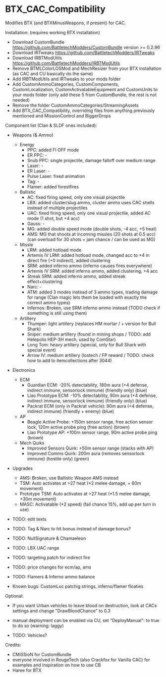 # BTX_CAC_Compatibility

Modifies BTX (and BTXMinusWeapons, if present) for CAC.

Installation: (requires working BTX installation)
 - Download CustomBundle https://github.com/BattletechModders/CustomBundle version >= 0.2.96
 - Download IRTweaks https://github.com/BattletechModders/IRTweaks
 - Download IRBTModUtils https://github.com/BattletechModders/IRBTModUtils
 - Remove BTMLColorLOSMod and MechResizer from your BTX installation (as CAC and CU basically do the same)
 - Add IRBTModUtils and IRTweaks to your mods folder
 - Add CustomAmmoCategories, CustomComponents, CustomLocalization, CustomActivatableEquipment and CustomUnits to your mods folder (only add these 5 from CustomBundle, the rest is not needed)
 - Remove the folder CustomAmmoCategories/StreamingAssets
 - Add BTX_CAC_Compatibility, overriding files from anything previously mentioned and MissionControl and BiggerDrops


Component list (Clan & SLDF ones included):
- Weapons (& Ammo)
    - Energy
        - PPC: added FI OFF mode
        - ER PPC: -
        - Snub PPC: single projectile, damage falloff over medium range
        - Laser: -
        - ER Laser: -
        - Pulse Laser: fixed animation
        - Tag: -
        - Flamer: added forestfires
    - Ballistic
        - AC: fixed firing speed, only one visual projectile
        - LBX: added cluster/slug ammo, cluster ammo uses CAC shells instead of multiple projectiles
        - UAC: fixed firing speed, only one visual projectile, added AC mode (1 shot, but +4 acc)
        - Gauss: -
        - MG: added double speed mode (double shots, -4 acc, +5 heat)
		- AMS: MG that shoots at incoming missles (20 shots at 0.5 acc) (can overload for 30 shots + jam chance / can be used as MG)
    - Missle
        - LRM: added hotload mode
        - Artemis IV LRM: added hotload mode, changed acc to +4 in direct fire (+0 indirect), added clustering
        - SRM: added inferno ammo (inferno causes fires everywhere)
        - Artemis IV SRM: added inferno ammo, added clustering, +4 acc
        - Streak SRM: added inferno ammo, added streak effect+clustering
        - Narc: -
        - ATM: added 3 modes instead of 3 ammo types, trading damage for range (Clan magic lets them be loaded with exactly the correct ammo types)
        - Infernos: Broken, use SRM inferno ammo instead (TODO check if something is still using them)
    - Artillery
        - Thumper: light artillery (replaces HM mortar / + version for Bull Shark)
        - Sniper: medium artillery (found in mining shops / TODO: add Helepolis HEP-3H mech, used by ComStar)
        - Long Tom: heavy artillery (special, only for Bull Shark with special event)
        - Arrow IV: medium artillery (lostech / FP reward / TODO: check how to add to itemcollections after 3044)
- Electronics
    - ECM
        - Guardian ECM: -20% detectability, 180m aura (+4 defense, indirect immune, sensorlock immune) (friendly only) (blue)
        - Liao Prototype ECM: -10% detectability, 90m aura (+4 defense, indirect immune, sensorlock immune) (friendly only) (blue)
        - Packrat ECM (only in Packrat vehicle): 90m aura (+4 defense, indirect immune) (friendly + enemy) (blue)
    - AP
        - Beagle Active Probe: +150m sensor range, free action sensor lock, 120m active probe ping (free action) (brown)
        - Liao Prototype AP: +100m sensor range, 90m active probe ping (brown)
    - Mech Quiks
        - Improved Sensors Quirk: +50m sensor range (stacks with AP)
        - Improved Comms Quirk: 200m aura (removes sensorlock immune) (hostile only) (green)
- Upgrades
	- AMS: Broken, use Ballistic Weapon AMS instead
	- TSM: Auto activates at >27 heat (\*2 melee damage, + 60m movement)
	- Prototype TSM: Auto activates at >27 heat (\*1.5 melee damage, +30m movement)
	- MASC: Activatable (\*2 speed) (fail chance 15%, add up per turn in use)
 
 - TODO: edit texts
 - TODO: Tag & Narc to hit bonus instead of damage bonus?
 - TODO: NullSignature & Chamaeleon
 - TODO: LBX UAC range
 - TODO: targeting patch for indirect fire
 - TODO: price changes for ecm/ap, ams
 - TODO: Flamers & Inferno ammo balance
 - Known bugs: CustomLoc patchig strings, inferno/flamer floaties

Optional:
 - If you want Urban vehicles to leave blood on destruction, look at CACs settings and change "DrawBloodChance" to 0.3
 - manual deployment can be enabled via CU, set "DeployManual": to true to do so (warning: laggy)
 
 - TODO: Vehicles?

Credits:
- CMiSSioN for CustomBundle
- everyone involved in RougeTech (also Crackfox for Vanilla CAC) for examples and inspiration on how to use CB
- Haree for BTX
